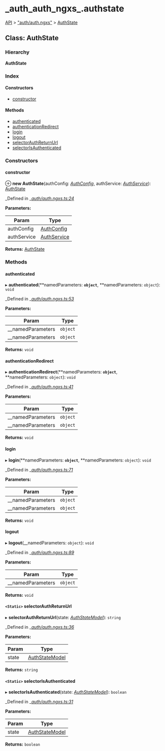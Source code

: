 # \_auth\_auth\_ngxs\_.authstate

[API](../../api-1.md) &gt; ["auth/auth.ngxs"](../modules/_auth_auth_ngxs_.md) &gt; [AuthState](_auth_auth_ngxs_.authstate.md)

## Class: AuthState

### Hierarchy

**AuthState**

### Index

#### Constructors

* [constructor](_auth_auth_ngxs_.authstate.md#constructor)

#### Methods

* [authenticated](_auth_auth_ngxs_.authstate.md#authenticated)
* [authenticationRedirect](_auth_auth_ngxs_.authstate.md#authenticationredirect)
* [login](_auth_auth_ngxs_.authstate.md#login)
* [logout](_auth_auth_ngxs_.authstate.md#logout)
* [selectorAuthReturnUrl](_auth_auth_ngxs_.authstate.md#selectorauthreturnurl)
* [selectorIsAuthenticated](_auth_auth_ngxs_.authstate.md#selectorisauthenticated)

### Constructors

#### constructor

⊕ **new AuthState**\(authConfig: [_AuthConfig_](_auth_auth_config_.authconfig.md), authService: [_AuthService_](_auth_auth_service_.authservice.md)\): [AuthState](_auth_auth_ngxs_.authstate.md)

_Defined in _[_auth/auth.ngxs.ts:24_](https://github.com/authumn/authumn-angular/blob/93ce399/projects/authumn-angular/src/auth/auth.ngxs.ts#L24)

**Parameters:**

| Param | Type |
| --- | --- |
| authConfig | [AuthConfig](_auth_auth_config_.authconfig.md) |
| authService | [AuthService](_auth_auth_service_.authservice.md) |

**Returns:** [AuthState](_auth_auth_ngxs_.authstate.md)

### Methods

#### authenticated

▸ **authenticated**\(**namedParameters: **`object`**, **namedParameters: `object`\): `void`

_Defined in _[_auth/auth.ngxs.ts:53_](https://github.com/authumn/authumn-angular/blob/93ce399/projects/authumn-angular/src/auth/auth.ngxs.ts#L53)

**Parameters:**

| Param | Type |
| --- | --- |
| \_\_namedParameters | `object` |
| \_\_namedParameters | `object` |

**Returns:** `void`

#### authenticationRedirect

▸ **authenticationRedirect**\(**namedParameters: **`object`**, **namedParameters: `object`\): `void`

_Defined in _[_auth/auth.ngxs.ts:41_](https://github.com/authumn/authumn-angular/blob/93ce399/projects/authumn-angular/src/auth/auth.ngxs.ts#L41)

**Parameters:**

| Param | Type |
| --- | --- |
| \_\_namedParameters | `object` |
| \_\_namedParameters | `object` |

**Returns:** `void`

#### login

▸ **login**\(**namedParameters: **`object`**, **namedParameters: `object`\): `void`

_Defined in _[_auth/auth.ngxs.ts:71_](https://github.com/authumn/authumn-angular/blob/93ce399/projects/authumn-angular/src/auth/auth.ngxs.ts#L71)

**Parameters:**

| Param | Type |
| --- | --- |
| \_\_namedParameters | `object` |
| \_\_namedParameters | `object` |

**Returns:** `void`

#### logout

▸ **logout**\(\_\_namedParameters: `object`\): `void`

_Defined in _[_auth/auth.ngxs.ts:89_](https://github.com/authumn/authumn-angular/blob/93ce399/projects/authumn-angular/src/auth/auth.ngxs.ts#L89)

**Parameters:**

| Param | Type |
| --- | --- |
| \_\_namedParameters | `object` |

**Returns:** `void`

#### `<Static>` selectorAuthReturnUrl

▸ **selectorAuthReturnUrl**\(state: [_AuthStateModel_](../interfaces/_auth_auth_ngxs_.authstatemodel.md)\): `string`

_Defined in _[_auth/auth.ngxs.ts:36_](https://github.com/authumn/authumn-angular/blob/93ce399/projects/authumn-angular/src/auth/auth.ngxs.ts#L36)

**Parameters:**

| Param | Type |
| --- | --- |
| state | [AuthStateModel](../interfaces/_auth_auth_ngxs_.authstatemodel.md) |

**Returns:** `string`

#### `<Static>` selectorIsAuthenticated

▸ **selectorIsAuthenticated**\(state: [_AuthStateModel_](../interfaces/_auth_auth_ngxs_.authstatemodel.md)\): `boolean`

_Defined in _[_auth/auth.ngxs.ts:31_](https://github.com/authumn/authumn-angular/blob/93ce399/projects/authumn-angular/src/auth/auth.ngxs.ts#L31)

**Parameters:**

| Param | Type |
| --- | --- |
| state | [AuthStateModel](../interfaces/_auth_auth_ngxs_.authstatemodel.md) |

**Returns:** `boolean`

